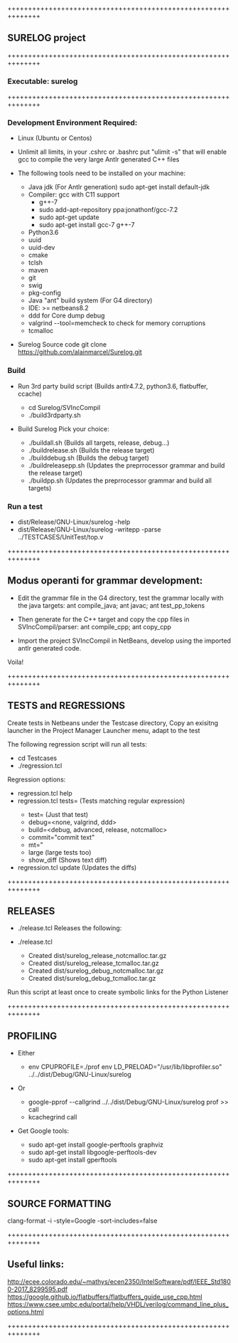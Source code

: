 ++++++++++++++++++++++++++++++++++++++++++++++++++++++++++++++
## SURELOG project
++++++++++++++++++++++++++++++++++++++++++++++++++++++++++++++
### Executable: surelog
++++++++++++++++++++++++++++++++++++++++++++++++++++++++++++++

### Development Environment Required:

* Linux (Ubuntu or Centos)

* Unlimit all limits, in your .cshrc or .bashrc put "ulimit -s"
  that will enable gcc to compile the very large Antlr generated C++ files

* The following tools need to be installed on your machine:
  * Java jdk (For Antlr generation)
    sudo apt-get install default-jdk
  * Compiler: gcc with C11 support
    * g++-7
    * sudo add-apt-repository ppa:jonathonf/gcc-7.2
    * sudo apt-get update
    * sudo apt-get install gcc-7 g++-7
  * Python3.6
  * uuid
  * uuid-dev
  * cmake
  * tclsh
  * maven
  * git
  * swig
  * pkg-config
  * Java "ant" build system (For G4 directory)
  * IDE: >= netbeans8.2
  * ddd for Core dump debug
  * valgrind --tool=memcheck to check for memory corruptions
  * tcmalloc

* Surelog Source code
git clone https://github.com/alainmarcel/Surelog.git

### Build

* Run 3rd party build script (Builds antlr4.7.2, python3.6, flatbuffer, ccache)
   * cd Surelog/SVIncCompil
   * ./build3rdparty.sh

* Build Surelog
Pick your choice:
   * ./buildall.sh       (Builds all targets, release, debug...)
   * ./buildrelease.sh   (Builds the release target)
   * ./builddebug.sh     (Builds the debug target)
   * ./buildreleasepp.sh (Updates the preprrocessor grammar and build the release target)
   * ./buildpp.sh        (Updates the preprrocessor grammar and build all targets)


### Run a test

* dist/Release/GNU-Linux/surelog -help
* dist/Release/GNU-Linux/surelog -writepp -parse ../TESTCASES/UnitTest/top.v

++++++++++++++++++++++++++++++++++++++++++++++++++++++++++++++
## Modus operanti for grammar development:

* Edit the grammar file in the G4 directory, test the grammar locally with the java targets: 
ant compile_java; ant javac; ant test_pp_tokens

* Then generate for the C++ target and copy the cpp files in SVIncCompil/parser: ant compile_cpp; ant copy_cpp

* Import the project SVIncCompil in NetBeans, develop using the imported antlr generated code.

Voila! 

++++++++++++++++++++++++++++++++++++++++++++++++++++++++++++++
## TESTS and REGRESSIONS

Create tests in Netbeans under the Testcase directory,
 Copy an exisitng launcher in the Project Manager Launcher menu, adapt to the test

The following regression script will run all tests:
* cd Testcases
* ./regression.tcl

Regression options:
* regression.tcl help   
* regression.tcl tests=<testname>              (Tests matching regular expression)
  * test=<testname>                   (Just that test)
  * debug=<none, valgrind, ddd>
  * build=<debug, advanced, release, notcmalloc>
  * commit=\"commit text\"
  * mt=<nbThreads>"
  * large                             (large tests too)
  * show_diff                         (Shows text diff)
* regression.tcl update (Updates the diffs)  


++++++++++++++++++++++++++++++++++++++++++++++++++++++++++++++
## RELEASES

* ./release.tcl Releases the following:

* ./release.tcl
   * Created  dist/surelog_release_notcmalloc.tar.gz
   * Created  dist/surelog_release_tcmalloc.tar.gz
   * Created  dist/surelog_debug_notcmalloc.tar.gz
   * Created  dist/surelog_debug_tcmalloc.tar.gz

Run this script at least once to create symbolic links for the Python Listener

++++++++++++++++++++++++++++++++++++++++++++++++++++++++++++++
## PROFILING

* Either
   * env CPUPROFILE=./prof env LD_PRELOAD="/usr/lib/libprofiler.so"  ../../dist/Debug/GNU-Linux/surelog <test>
* Or 
   * google-pprof --callgrind  ../../dist/Debug/GNU-Linux/surelog prof >> call
   * kcachegrind call 

* Get Google tools: 
   * sudo apt-get install google-perftools graphviz
   * sudo apt-get install libgoogle-perftools-dev
   * sudo apt-get install gperftools

++++++++++++++++++++++++++++++++++++++++++++++++++++++++++++++
## SOURCE FORMATTING

clang-format -i -style=Google -sort-includes=false <files>

++++++++++++++++++++++++++++++++++++++++++++++++++++++++++++++
## Useful links:

http://ecee.colorado.edu/~mathys/ecen2350/IntelSoftware/pdf/IEEE_Std1800-2017_8299595.pdf
https://google.github.io/flatbuffers/flatbuffers_guide_use_cpp.html
https://www.csee.umbc.edu/portal/help/VHDL/verilog/command_line_plus_options.html

++++++++++++++++++++++++++++++++++++++++++++++++++++++++++++++
